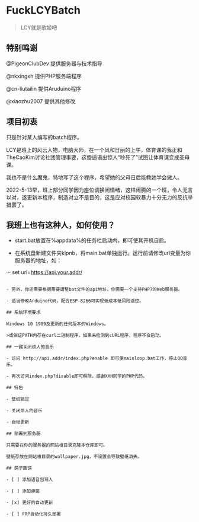 # FuckLCYBatch
>LCY就是歌姬吧

## 特别鸣谢

@PigeonClubDev 提供服务器与技术指导

@nkxingxh 提供PHP服务端程序

@cn-liutailin 提供Aruduino程序

@xiaozhu2007 提供其他修改

## 项目初衷

只是针对某人编写的batch程序。

LCY是班上的风云人物，电脑大师，在一个风和日丽的上午，体育课的我正和TheCaoKim讨论社团管理事要，这傻逼语出惊人“吵死了”试图让体育课变成圣母课。

我也不是什么魔鬼，特地写了这个程序，希望她的父母日后能教她学会做人。

2022-5-13早，班上部分同学因为座位调换闹情绪，这样闹腾的一个班，令人无言以对，遂更新本程序，制造对立不是目的，这是应对校园软暴力十分无力的反抗举措罢了。

## 我班上也有这种人，如何使用？

- start.bat放置在%appdata%的任务栏启动内，即可使其开机自启。

- 在系统盘新建文件夹klpnb，将main.bat单独运行。运行前请修改url变量为你服务器的地址，如：

···
set url=https://api.your.addr/
```

- 另外，你还需要根据需要调整bat文件的api地址，你需要一个支持PHP7的Web服务器。

- 适当修改Arduino代码，配合ESP-8266可实现低成本低风险遥控。

## 系统环境要求

Windows 10 1909及更新的任何版本的Windows。

>或保证PATH内存在curl二进制程序。如果未检测到cURL程序，程序不会启动。

## 一键关闭烦人的音乐

- 访问 http://api.addr/index.php?enable 即可使mainloop.bat工作，停止QQ音乐。

- 再次访问index.php?disable即可解除。感谢XXH同学的PHP代码。

## 特色

- 壁纸锁定

- 关闭烦人的音乐

- 自动更新

## 部署到服务器

只需要在你的服务器的网站根目录克隆本仓库即可。

壁纸存放在网站根目录的wallpaper.jpg，不设置会导致壁纸消失。

## 鸽子画饼

- [ ] 添加语音包骂人

- [ ] 添加弹窗

- [x] 更好的自动更新

- [ ] FRP自动化持久部署

